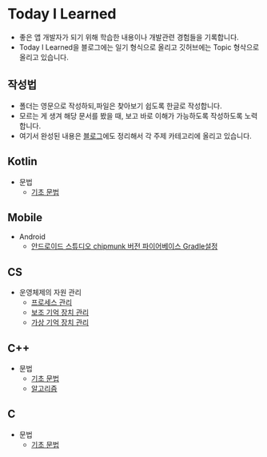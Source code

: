 # Today I Learned 

* 좋은 앱 개발자가 되기 위해 학습한 내용이나 개발관련 경험들을 기록합니다.
* Today I Learned을 블로그에는 일기 형식으로 올리고 깃허브에는 Topic 형삭으로 올리고 있습니다.


## 작성법

* 폴더는 영문으로 작성하되,파일은 찾아보기 쉽도록 한글로 작성합니다.
* 모르는 게 생겨 해당 문서를 봤을 때, 보고 바로 이해가 가능하도록 작성하도록 노력합니다.
* 여기서 완성된 내용은 [블로그](https://jangwoojun.github.io/)에도 정리해서 각 주제 카테고리에 올리고 있습니다.

## Kotlin
* 문법
    + [기초 문법](https://github.com/JangWoojun/TIL/blob/main/Kotlin/Kotlin%20%EA%B8%B0%EB%B3%B8%20%EB%AC%B8%EB%B2%95.md)

## Mobile
* Android
    + [안드로이드 스튜디오 chipmunk 버전 파이어베이스 Gradle설정](https://github.com/JangWoojun/TIL/blob/main/Android/%EC%95%88%EB%93%9C%EB%A1%9C%EC%9D%B4%EB%93%9C%20%ED%8C%8C%EC%9D%B4%EC%96%B4%EB%B2%A0%EC%9D%B4%EC%8A%A4%20%EC%B5%9C%EC%8B%A0%20Gradle%20%EC%84%A4%EC%A0%95.md)
    

## CS
* 운영체제의 자원 관리
    + [프로세스 관리](https://github.com/JangWoojun/TIL/blob/main/CS/%ED%94%84%EB%A1%9C%EC%84%B8%EC%8A%A4%20%EA%B4%80%EB%A6%AC.md)
    + [보조 기억 장치 관리](https://github.com/JangWoojun/TIL/blob/main/CS/%EB%B3%B4%EC%A1%B0%20%EA%B8%B0%EC%96%B5%20%EC%9E%A5%EC%B9%98%20%EA%B4%80%EB%A6%AC.md)
    + [가상 기억 장치 관리](https://github.com/JangWoojun/TIL/blob/main/CS/%EA%B0%80%EC%83%81%20%EA%B8%B0%EC%96%B5%20%EC%9E%A5%EC%B9%98%20%EA%B4%80%EB%A6%AC.md)

## C++

* 문법
    + [기초 문법](https://github.com/JangWoojun/TIL/blob/main/C%2B%2B/C%2B%2B%20%EA%B8%B0%EB%B3%B8%20%EB%AC%B8%EB%B2%95.md)
    + [알고리즘]()
## C

* 문법
    + [기초 문법](https://github.com/JangWoojun/TIL/blob/main/C/C%20%EA%B8%B0%EB%B3%B8%20%EB%AC%B8%EB%B2%95.md)
